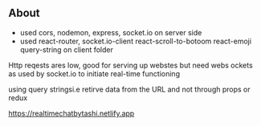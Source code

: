 ## About

- used cors, nodemon, express, socket.io on server side
- used react-router, socket.io-client react-scroll-to-botoom react-emoji query-string on client folder

Http reqests ares low, good for serving up webstes but need webs ockets as used by socket.io to initiate real-time functioning

using query stringsi.e retirve data from the URL and not through props or redux

https://realtimechatbytashi.netlify.app

